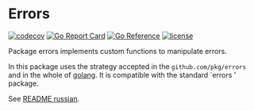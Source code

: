 # Errors

[![codecov](https://codecov.io/gh/ovsinc/errors/branch/master/graph/badge.svg)](https://codecov.io/gh/ovsinc/errors)
[![Go Report Card](https://goreportcard.com/badge/github.com/ovsinc/errors)](https://goreportcard.com/report/github.com/ovsinc/errors)
[![Go Reference](https://pkg.go.dev/badge/github.com/ovsinc/errors.svg)](https://pkg.go.dev/github.com/ovsinc/errors)
[![license](https://img.shields.io/badge/license-MIT-green)](https://github.com/ovsinc/multilog/blob/main/LICENSE)

[circleci]: https://app.circleci.com/pipelines/github/ovsinc/errors
[godocs]: https://pkg.go.dev/github.com/ovsinc/errors

Package errors implements custom functions to manipulate errors.

In this package uses the strategy accepted in the `github.com/pkg/errors` and in the whole of [golang](https://golang.org/).
It is compatible with the standard `errors ' package.

See [README russian](https://github.com/ovsinc/errors/blob/master/README_rus.md).
